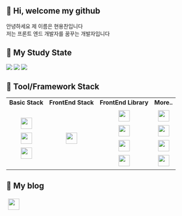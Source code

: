 ## 👋 Hi, welcome my github
안녕하세요 제 이름은 현용찬입니다 <br/>
저는 프론트 엔드 개발자를 꿈꾸는 개발자입니다

## 📖 My Study State
<img src="https://github-readme-stats.vercel.app/api/top-langs/?username=yongchane"/>
<img src="https://github-readme-stats.vercel.app/api?username=yongchane"/>
<img src="http://mazassumnida.wtf/api/v2/generate_badge?boj=vaga0330"/>


## :wrench: Tool/Framework Stack
<table>
    <tr>
    <td align="center"><strong>Basic Stack</strong>
    <td align="center"><strong>FrontEnd Stack</strong>
       <td align="center"><strong>FrontEnd Library</strong></td>
       <td align="center"><strong>More..</strong></td>
    </td>
    </tr>
 
   <tr>
     <td align="center">
       

<img src="https://img.shields.io/badge/HTML5-E34F26?style=for-the-badge&logo=HTML5&logoColor=white" style="height: 30px; margin: 5px;"></br>
<img src="https://img.shields.io/badge/CSS3-1572B6?style=for-the-badge&logo=CSS3&logoColor=white" style="height: 30px; margin: 5px;"></br>
<img src="https://img.shields.io/badge/JavaScript-F7DF1E?style=for-the-badge&logo=JavaScript&logoColor=white" style="height: 30px; margin: 5px;"></br>
     </td>
     <td align="center">
<img src="https://img.shields.io/badge/React.js-61DAFB?style=for-the-badge&logo=React&logoColor=black" style="height: 30px; margin: 5px;">
     </td>
          <td align="center">
 <img src="https://img.shields.io/badge/SCSS-CC6699?style=for-the-badge&logo=SCSS&logoColor=white" style="height: 30px; margin: 5px;">
      <br>
      <img src="https://img.shields.io/badge/Redux-764ABC?style=for-the-badge&logo=Redux&logoColor=white" style="height: 30px; margin: 5px;"></br>
      <img src="https://img.shields.io/badge/Axios-5A29E4?style=for-the-badge&logo=Axios&logoColor=white" style="height: 30px; margin: 5px;"></br>
       <img src="https://img.shields.io/badge/Bootstrapap-7952B3?style=flat-square&logo=bootstrap&logoColor=white " style="height: 30px; margin: 5px;" />
     </td>
          <td align="center">
<img src="https://img.shields.io/badge/MySQL-4479A1?style=for-the-badge&logo=MySQL&logoColor=white" style="height: 30px; margin: 5px;">
      <br>
     <img src="https://img.shields.io/badge/Python-3776AB?style=for-the-badge&logo=Python&logoColor=white" style="height: 30px; margin: 5px;"><br/>
     <img src="https://img.shields.io/badge/django-092E20?style=flat-square&logo=django&logoColor=white"  style="height: 30px; margin: 5px;"/><br/>
     <img src="https://img.shields.io/badge/PHP-777BB4?style=flat-square&logo=php&logoColor=white"  style="height: 30px; margin: 5px;"/>
     </td>
   </tr>
   
      
</table>

## 📖 My blog
<a href="https://velog.io/@yongchan/posts">
  <img src="https://img.shields.io/badge/Velog-3DDC84?style=flat-square&logo=Blogger&logoColor=white" style="height: 30px; margin: 5px;"/>
</a>
<!--
**yongchane/yongchane** is a ✨ _special_ ✨ repository because its `README.md` (this file) appears on your GitHub profile.

Here are some ideas to get you started:


- 🔭 I’m currently working on ...
- 🌱 I’m currently learning ...
- 👯 I’m looking to collaborate on ...
- 🤔 I’m looking for help with ...
- 💬 Ask me about ...
- 📫 How to reach me: ...
- 😄 Pronouns: ...
- ⚡ Fun fact: ...
-->
